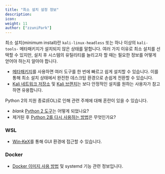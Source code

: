 ```yaml
---
title: "최소 설치 설정 정보"
description:
icon:
weight: 11
author: ["zzuniPark"]
---
```


최소 설치(minimum install)란 `kali-linux-headless` 또는 하나 이상의 `kali-tools-` 메타패키지가 설치되지 않은 상태를 말합니다. 여러 가지 이유로 최소 설치를 선택할 수 있지만, 설치 후 시스템의 유틸리티를 늘리고자 할 때는 필요한 정보를 어떻게 얻어야 하는지 알아야 합니다.

-   [메타패키지](/docs/general-use/metapackages/)를 사용하면 여러 도구를 한 번에 빠르고 쉽게 설치할 수 있습니다. 이를 통해 최소 설치 상태에서 완전한 데스크탑 환경으로 손쉽게 전환할 수 있습니다.
-   [Kali 네트워크 저장소](/docs/general-use/kali-linux-sources-list-repositories/) 및 [Kali 브랜치](/docs/general-use/kali-branches/)는 보다 안정적인 설치를 원하는 사용자가 참고하면 유용합니다.

Python 2의 지원 종료(EOL)로 인해 관련 주제에 대해 혼란이 있을 수 있습니다.

-   _blank_ [Python 2 도구](/blog/python-2-end-of-life/)는 어떻게 되었나요?
-   제거된 후 [Python 2를 다시 사용하는 방법](/docs/general-use/using-eol-python-versions/)은 무엇인가요?

### WSL

-   [Win‑KeX](/docs/wsl/win-kex/)를 통해 GUI 환경에 접근할 수 있습니다.

### Docker

-   [Docker 이미지 사용 방법](/docs/containers/using-kali-docker-images/) 및 systemd 기능 관련 정보입니다.
